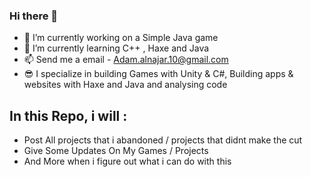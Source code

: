 ### Hi there 👋
- 🔭 I’m currently working on a Simple Java game
- 🌱 I’m currently learning C++ , Haxe and Java
- 📫 Send me a email - Adam.alnajar.10@gmail.com
- 😎 I specialize in building Games with Unity & C#, Building apps & websites with Haxe and Java and analysing code 

## In this Repo, i will :
 - Post All projects that i abandoned / projects that didnt make the cut
 - Give Some Updates On My Games / Projects
 - And More when i figure out what i can do with this
